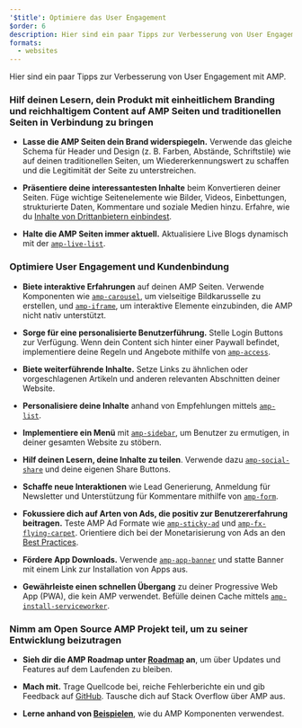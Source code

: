 ```yaml
---
'$title': Optimiere das User Engagement
$order: 6
description: Hier sind ein paar Tipps zur Verbesserung von User Engagement mit AMP. Hilf deinen Lesern, dein Produkt mit einheitlichem Branding und reichhaltigem Content auf AMP Seiten und traditionellen Seiten in Verbindung zu bringen.
formats:
  - websites
---
```


Hier sind ein paar Tipps zur Verbesserung von User Engagement mit AMP.

### Hilf deinen Lesern, dein Produkt mit einheitlichem Branding und reichhaltigem Content auf AMP Seiten und traditionellen Seiten in Verbindung zu bringen

- **Lasse die AMP Seiten dein Brand widerspiegeln.** Verwende das gleiche Schema für Header und Design (z. B. Farben, Abstände, Schriftstile) wie auf deinen traditionellen Seiten, um Wiedererkennungswert zu schaffen und die Legitimität der Seite zu unterstreichen.

- **Präsentiere deine interessantesten Inhalte** beim Konvertieren deiner Seiten. Füge wichtige Seitenelemente wie Bilder, Videos, Einbettungen, strukturierte Daten, Kommentare und soziale Medien hinzu. Erfahre, wie du [Inhalte von Drittanbietern einbindest](../../../documentation/guides-and-tutorials/develop/media_iframes_3p/third_party_components.md).

- **Halte die AMP Seiten immer aktuell.** Aktualisiere Live Blogs dynamisch mit der [`amp-live-list`](../../../documentation/components/reference/amp-live-list.md).

### Optimiere User Engagement und Kundenbindung

- **Biete interaktive Erfahrungen** auf deinen AMP Seiten. Verwende Komponenten wie [`amp-carousel`](../../../documentation/components/reference/amp-carousel.md), um vielseitige Bildkarusselle zu erstellen, und [`amp-iframe`](../../../documentation/components/reference/amp-iframe.md), um interaktive Elemente einzubinden, die AMP nicht nativ unterstützt.

- **Sorge für eine personalisierte Benutzerführung.** Stelle Login Buttons zur Verfügung. Wenn dein Content sich hinter einer Paywall befindet, implementiere deine Regeln und Angebote mithilfe von [`amp-access`](../../../documentation/components/reference/amp-access.md).

- **Biete weiterführende Inhalte.** Setze Links zu ähnlichen oder vorgeschlagenen Artikeln und anderen relevanten Abschnitten deiner Website.

- **Personalisiere deine Inhalte** anhand von Empfehlungen mittels [`amp-list`](../../../documentation/components/reference/amp-list.md).

- **Implementiere ein Menü** mit [`amp-sidebar`](../../../documentation/components/reference/amp-sidebar.md), um Benutzer zu ermutigen, in deiner gesamten Website zu stöbern.

- **Hilf deinen Lesern, deine Inhalte zu teilen**. Verwende dazu [`amp-social-share`](../../../documentation/components/reference/amp-social-share.md) und deine eigenen Share Buttons.

- **Schaffe neue Interaktionen** wie Lead Generierung, Anmeldung für Newsletter und Unterstützung für Kommentare mithilfe von [`amp-form`](../../../documentation/components/reference/amp-form.md).

- **Fokussiere dich auf Arten von Ads, die positiv zur Benutzererfahrung beitragen.** Teste AMP Ad Formate wie [`amp-sticky-ad`](../../../documentation/components/reference/amp-sticky-ad.md) und [`amp-fx-flying-carpet`](../../../documentation/components/reference/amp-fx-flying-carpet.md). Orientiere dich bei der Monetarisierung von Ads an den [Best Practices](../../../documentation/guides-and-tutorials/develop/monetization/index.md).

- **Fördere App Downloads.** Verwende [`amp-app-banner`](../../../documentation/components/reference/amp-app-banner.md) und statte Banner mit einem Link zur Installation von Apps aus.

- **Gewährleiste einen schnellen Übergang** zu deiner Progressive Web App (PWA), die kein AMP verwendet. Befülle deinen Cache mittels [`amp-install-serviceworker`](../../../documentation/components/reference/amp-install-serviceworker.md).

### Nimm am Open Source AMP Projekt teil, um zu seiner Entwicklung beizutragen

- **Sieh dir die AMP Roadmap unter [Roadmap](../../../community/roadmap.html) an**, um über Updates und Features auf dem Laufenden zu bleiben.

- **Mach mit.** Trage Quellcode bei, reiche Fehlerberichte ein und gib Feedback auf [GitHub](https://github.com/ampproject/amphtml/blob/master/CONTRIBUTING.md). Tausche dich auf <a>Stack Overflow</a> über AMP aus.

- **Lerne anhand von [Beispielen](../../../documentation/examples/index.html)**, wie du AMP Komponenten verwendest.
